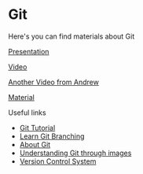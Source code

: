 # Git

Here's you can find materials about Git

[Presentation](https://docs.google.com/presentation/d/1GsYhGkLCv3zFIVBvwerfO1FHxS6KOcwcLHg_Sl2dNM0/edit?usp=sharing)

[Video]()

[Another Video from Andrew](https://drive.google.com/file/d/1MAcU4jz5epbRpGjIyKgQDrz3TClUyrsS/view?usp=sharing)

[Material](https://docs.google.com/document/d/1ICJd-7WS-kGWWVwsN0IS_ao7GSkFjeJ9y6JsxTFaLF0/edit?usp=sharing)

Useful links

- [Git Tutorial](https://www.w3schools.com/git/default.asp?remote=github)
- [Learn Git Branching](https://learngitbranching.js.org/)
- [About Git](https://docs.github.com/en/get-started/using-git/about-git)
- [Understanding Git through images](https://dev.to/nopenoshishi/understanding-git-through-images-4an1)
- [Version Control System](https://www.youtube.com/watch?v=zbKdDsNNOhg)
